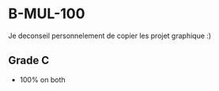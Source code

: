 # B-MUL-100

Je deconseil personnelement de copier les projet graphique :)

## Grade C

- 100% on both
